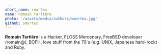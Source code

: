 ```yaml
---
short_name: smortex
name: Romain Tartière
photo: '/assets/media/authors/smortex.jpg'
github: smortex
---
```

**Romain Tartière** is a Hacker, FLOSS Mercenary, FreeBSD developer (romain@), BOFH, love stuff from the 70's (e.g. UNIX, Japanese hard-rock) and Ruby.